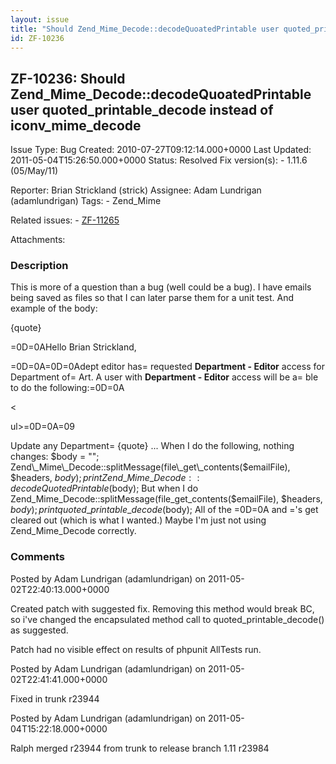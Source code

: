 ```yaml
---
layout: issue
title: "Should Zend_Mime_Decode::decodeQuoatedPrintable user quoted_printable_decode instead of iconv_mime_decode"
id: ZF-10236
---
```


ZF-10236: Should Zend\_Mime\_Decode::decodeQuoatedPrintable user quoted\_printable\_decode instead of iconv\_mime\_decode
-------------------------------------------------------------------------------------------------------------------------

 Issue Type: Bug Created: 2010-07-27T09:12:14.000+0000 Last Updated: 2011-05-04T15:26:50.000+0000 Status: Resolved Fix version(s): - 1.11.6 (05/May/11)
 
 Reporter:  Brian Strickland (strick)  Assignee:  Adam Lundrigan (adamlundrigan)  Tags: - Zend\_Mime
 
 Related issues: - [ZF-11265](/issues/browse/ZF-11265)
 
 Attachments: 
### Description

This is more of a question than a bug (well could be a bug). I have emails being saved as files so that I can later parse them for a unit test. And example of the body:

{quote}

=0D=0AHello Brian Strickland,  
  
=0D=0A=0D=0Adept editor has= requested **Department - Editor** access for Department of= Art. A user with **Department - Editor** access will be a= ble to do the following:=0D=0A

<

ul>=0D=0A=09

Update any Department= {quote} ... When I do the following, nothing changes: $body = ""; Zend\_Mime\_Decode::splitMessage(file\_get\_contents($emailFile), $headers, $body); print Zend\_Mime\_Decode::decodeQuotedPrintable($body); But when I do Zend\_Mime\_Decode::splitMessage(file\_get\_contents($emailFile), $headers, $body); print quoted\_printable\_decode($body); All of the =0D=0A and ='s get cleared out (which is what I wanted.) Maybe I'm just not using Zend\_Mime\_Decode correctly. 

 

### Comments

Posted by Adam Lundrigan (adamlundrigan) on 2011-05-02T22:40:13.000+0000

Created patch with suggested fix. Removing this method would break BC, so i've changed the encapsulated method call to quoted\_printable\_decode() as suggested.

Patch had no visible effect on results of phpunit AllTests run.

 

 

Posted by Adam Lundrigan (adamlundrigan) on 2011-05-02T22:41:41.000+0000

Fixed in trunk r23944

 

 

Posted by Adam Lundrigan (adamlundrigan) on 2011-05-04T15:22:18.000+0000

Ralph merged r23944 from trunk to release branch 1.11 r23984

 

 